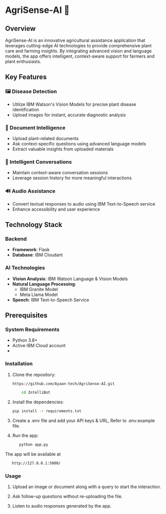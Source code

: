 # AgriSense-AI 🌱

## Overview
AgriSense-AI is an innovative agricultural assistance application that leverages cutting-edge AI technologies to provide comprehensive plant care and farming insights. By integrating advanced vision and language models, the app offers intelligent, context-aware support for farmers and plant enthusiasts.

## Key Features

### 🖼️ Disease Detection
- Utilize IBM Watson's Vision Models for precise plant disease identification
- Upload images for instant, accurate diagnostic analysis

### 📄 Document Intelligence
- Upload plant-related documents
- Ask context-specific questions using advanced language models
- Extract valuable insights from uploaded materials

### 💬 Intelligent Conversations
- Maintain context-aware conversation sessions
- Leverage session history for more meaningful interactions

### 🔊 Audio Assistance
- Convert textual responses to audio using IBM Text-to-Speech service
- Enhance accessibility and user experience

## Technology Stack

### Backend
- **Framework**: Flask
- **Database**: IBM Cloudant

### AI Technologies
- **Vision Analysis**: IBM Watson Language & Vision Models
- **Natural Language Processing**: 
  - IBM Granite Model
  - Meta Llama Model
- **Speech**: IBM Text-to-Speech Service

## Prerequisites

### System Requirements
- Python 3.8+
- Active IBM Cloud account
- 
### Installation

1. Clone the repository:

   ``` bash
   https://github.com/Ayaan-tech/AgriSense-AI.git
   ```
   ``` bash
       cd IntelliBot
   ```

2. Install the dependencies:

    ```bash 
    pip install -r requirements.txt
    ```

3. Create a .env file and add your API keys & URL, Refer to .env.example file.
  
4. Run the app:

     ```bash
        python app.py
      ```
  
The app will be available at 
   ```bash
      http://127.0.0.1:5000/
   ```
### Usage

1. Upload an image or document along with a query to start the interaction.


2. Ask follow-up questions without re-uploading the file.


3. Listen to audio responses generated by the app.












